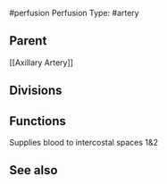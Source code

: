 #perfusion
Perfusion Type: #artery 

## Parent
[[Axillary Artery]]


## Divisions



## Functions
Supplies blood to intercostal spaces 1&2


## See also

